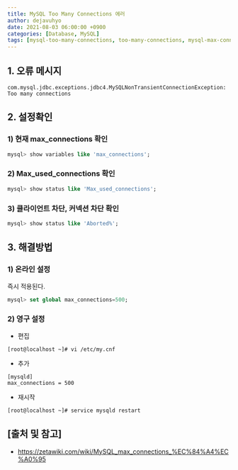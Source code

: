 ```yaml
---
title: MySQL Too Many Connections 에러
author: dejavuhyo
date: 2021-08-03 06:00:00 +0900
categories: [Database, MySQL]
tags: [mysql-too-many-connections, too-many-connections, mysql-max-connections, mysql-connections, max-connections, connections]
---
```


## 1. 오류 메시지

```text
com.mysql.jdbc.exceptions.jdbc4.MySQLNonTransientConnectionException: Too many connections
```

## 2. 설정확인

### 1) 현재 max_connections 확인

```sql
mysql> show variables like 'max_connections';
```

### 2) Max_used_connections 확인

```sql
mysql> show status like 'Max_used_connections';
```

### 3) 클라이언트 차단, 커넥션 차단 확인

```sql
mysql> show status like 'Aborted%';
```

## 3. 해결방법

### 1) 온라인 설정
즉시 적용된다.

```sql
mysql> set global max_connections=500;
```

### 2) 영구 설정

* 편집

```shell
[root@localhost ~]# vi /etc/my.cnf
```

* 추가

```text
[mysqld]
max_connections = 500
```

* 재시작

```shell
[root@localhost ~]# service mysqld restart
```

## [출처 및 참고]
* <https://zetawiki.com/wiki/MySQL_max_connections_%EC%84%A4%EC%A0%95>
